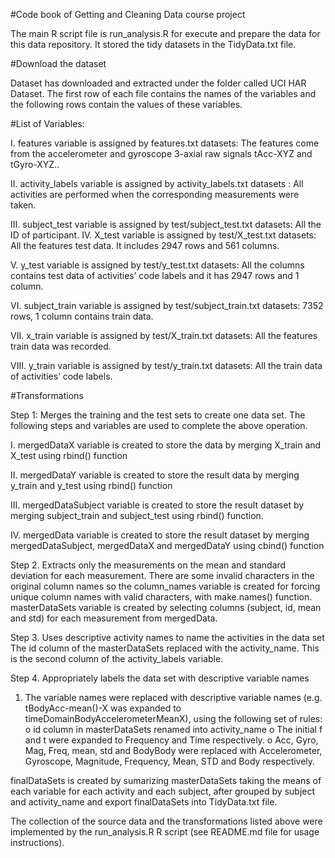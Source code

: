 #Code book of Getting and Cleaning Data course project

The main R script file is run_analysis.R for execute and prepare the data for this data repository. It stored the tidy datasets in the TidyData.txt file. 

#Download the dataset

Dataset has downloaded and extracted under the folder called UCI HAR Dataset. The first row of each file contains the names of the variables and the following rows contain the values of these variables.

#List of Variables:

I.	features variable is assigned by features.txt datasets: The features come from the accelerometer and gyroscope 3-axial raw signals tAcc-XYZ and tGyro-XYZ..

II.	activity_labels variable is assigned by activity_labels.txt datasets : All activities are performed when the corresponding measurements were taken.

III.	subject_test variable is assigned by test/subject_test.txt datasets:  All the ID of participant.
IV.	X_test  variable is assigned by test/X_test.txt datasets:  All the features test data. It includes 2947 rows and 561 columns. 

V.	y_test variable is assigned by test/y_test.txt datasets:  All the columns contains test data of activities’ code labels and it has 2947 rows and 1 column.  

VI.	subject_train variable is assigned by test/subject_train.txt datasets: 7352 rows, 1 column contains train data.

VII.	x_train  variable is assigned by test/X_train.txt datasets: All the features train data was recorded.

VIII.	y_train  variable is assigned by test/y_train.txt datasets: All the train data of activities’ code labels.

#Transformations

Step 1: Merges the training and the test sets to create one data set. 
The following steps and variables are used to complete the above operation.

I.	mergedDataX  variable is created to store the data by merging X_train and X_test using rbind() function

II.	mergedDataY variable is created to store the result data by merging y_train and y_test using rbind() function

III.	mergedDataSubject variable is  created to store the result dataset by merging subject_train and subject_test using rbind() function.

IV.	mergedData variable is created to store the result dataset by merging mergedDataSubject, mergedDataX  and mergedDataY using cbind() function

Step 2. Extracts only the measurements on the mean and standard deviation for each measurement.
There are some invalid characters in the original column names so the column_names variable is created for forcing unique column names with valid characters, with make.names()  function.
masterDataSets variable is created by selecting columns (subject, id, mean and std) for each measurement from mergedData.

Step 3. Uses descriptive activity names to name the activities in the data set
The id column of the masterDataSets replaced with the activity_name. This is the second column of the activity_labels variable.

Step 4. Appropriately labels the data set with descriptive variable names
1.	The variable names were replaced with descriptive variable names (e.g. tBodyAcc-mean()-X was expanded to timeDomainBodyAccelerometerMeanX), using the following set of rules:
o	id column in masterDataSets renamed into activity_name
o	The initial f and t were expanded to Frequency and Time respectively.
o	Acc, Gyro, Mag, Freq, mean, std and BodyBody were replaced with Accelerometer, Gyroscope, Magnitude, Frequency, Mean, STD and Body respectively.

finalDataSets is created by sumarizing masterDataSets taking the means of each variable for each activity and each subject, after grouped by subject and activity_name and export finalDataSets into TidyData.txt file.

The collection of the source data and the transformations listed above were implemented by the run_analysis.R R script (see README.md file for usage instructions).
